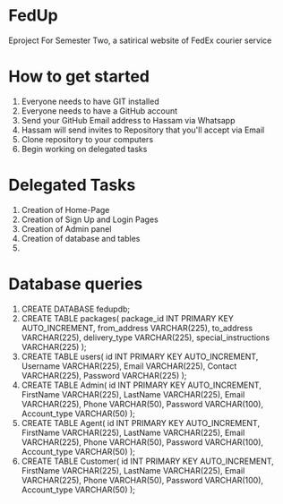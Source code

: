 # FedUp
Eproject For Semester Two, a satirical website of FedEx courier service

# How to get started

1. Everyone needs to have GIT installed
2. Everyone needs to have a GitHub account
3. Send your GitHub Email address to Hassam via Whatsapp
4. Hassam will send invites to Repository that you'll accept via Email
5. Clone repository to your computers
6. Begin working on delegated tasks

# Delegated Tasks

1. Creation of Home-Page
2. Creation of Sign Up and Login Pages
3. Creation of Admin panel
4. Creation of database and tables
5. 

# Database queries

1. CREATE DATABASE fedupdb;
2. CREATE TABLE packages(
	package_id INT PRIMARY KEY AUTO_INCREMENT,
    from_address VARCHAR(225),
    to_address VARCHAR(225),
  	delivery_type VARCHAR(225),
    special_instructions VARCHAR(225)
);
3. CREATE TABLE users(
	  id INT PRIMARY KEY AUTO_INCREMENT,
    Username VARCHAR(225),
    Email VARCHAR(225),
  	Contact VARCHAR(225),
    Password VARCHAR(225)
);
4. CREATE TABLE Admin(
	  id INT PRIMARY KEY AUTO_INCREMENT,
    FirstName VARCHAR(225),
    LastName VARCHAR(225),
  	Email VARCHAR(225),
    Phone VARCHAR(50),
    Password VARCHAR(100),
    Account_type VARCHAR(50)
);
5. CREATE TABLE Agent(
	  id INT PRIMARY KEY AUTO_INCREMENT,
    FirstName VARCHAR(225),
    LastName VARCHAR(225),
  	Email VARCHAR(225),
    Phone VARCHAR(50),
    Password VARCHAR(100),
    Account_type VARCHAR(50)
);
6. CREATE TABLE Customer(
	  id INT PRIMARY KEY AUTO_INCREMENT,
    FirstName VARCHAR(225),
    LastName VARCHAR(225),
  	Email VARCHAR(225),
    Phone VARCHAR(50),
    Password VARCHAR(100),
    Account_type VARCHAR(50)
);